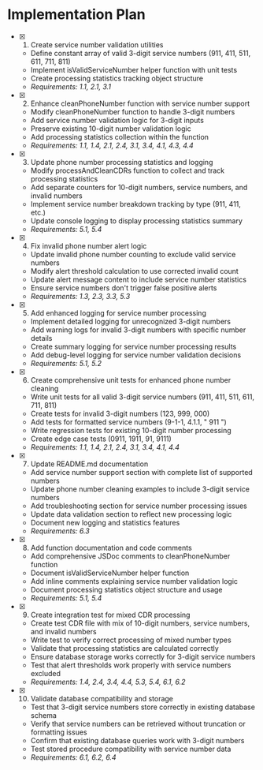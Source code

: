 # Implementation Plan

- [x] 1. Create service number validation utilities
  - Define constant array of valid 3-digit service numbers (911, 411, 511, 611, 711, 811)
  - Implement isValidServiceNumber helper function with unit tests
  - Create processing statistics tracking object structure
  - _Requirements: 1.1, 2.1, 3.1_

- [x] 2. Enhance cleanPhoneNumber function with service number support
  - Modify cleanPhoneNumber function to handle 3-digit numbers
  - Add service number validation logic for 3-digit inputs
  - Preserve existing 10-digit number validation logic
  - Add processing statistics collection within the function
  - _Requirements: 1.1, 1.4, 2.1, 2.4, 3.1, 3.4, 4.1, 4.3, 4.4_

- [x] 3. Update phone number processing statistics and logging
  - Modify processAndCleanCDRs function to collect and track processing statistics
  - Add separate counters for 10-digit numbers, service numbers, and invalid numbers
  - Implement service number breakdown tracking by type (911, 411, etc.)
  - Update console logging to display processing statistics summary
  - _Requirements: 5.1, 5.4_

- [x] 4. Fix invalid phone number alert logic
  - Update invalid phone number counting to exclude valid service numbers
  - Modify alert threshold calculation to use corrected invalid count
  - Update alert message content to include service number statistics
  - Ensure service numbers don't trigger false positive alerts
  - _Requirements: 1.3, 2.3, 3.3, 5.3_

- [x] 5. Add enhanced logging for service number processing
  - Implement detailed logging for unrecognized 3-digit numbers
  - Add warning logs for invalid 3-digit numbers with specific number details
  - Create summary logging for service number processing results
  - Add debug-level logging for service number validation decisions
  - _Requirements: 5.1, 5.2_

- [x] 6. Create comprehensive unit tests for enhanced phone number cleaning
  - Write unit tests for all valid 3-digit service numbers (911, 411, 511, 611, 711, 811)
  - Create tests for invalid 3-digit numbers (123, 999, 000)
  - Add tests for formatted service numbers (9-1-1, 4.1.1, " 911 ")
  - Write regression tests for existing 10-digit number processing
  - Create edge case tests (0911, 1911, 91, 9111)
  - _Requirements: 1.1, 1.4, 2.1, 2.4, 3.1, 3.4, 4.1, 4.4_

- [x] 7. Update README.md documentation
  - Add service number support section with complete list of supported numbers
  - Update phone number cleaning examples to include 3-digit service numbers
  - Add troubleshooting section for service number processing issues
  - Update data validation section to reflect new processing logic
  - Document new logging and statistics features
  - _Requirements: 6.3_

- [x] 8. Add function documentation and code comments
  - Add comprehensive JSDoc comments to cleanPhoneNumber function
  - Document isValidServiceNumber helper function
  - Add inline comments explaining service number validation logic
  - Document processing statistics object structure and usage
  - _Requirements: 5.1, 5.4_

- [x] 9. Create integration test for mixed CDR processing
  - Create test CDR file with mix of 10-digit numbers, service numbers, and invalid numbers
  - Write test to verify correct processing of mixed number types
  - Validate that processing statistics are calculated correctly
  - Ensure database storage works correctly for 3-digit service numbers
  - Test that alert thresholds work properly with service numbers excluded
  - _Requirements: 1.4, 2.4, 3.4, 4.4, 5.3, 5.4, 6.1, 6.2_

- [x] 10. Validate database compatibility and storage
  - Test that 3-digit service numbers store correctly in existing database schema
  - Verify that service numbers can be retrieved without truncation or formatting issues
  - Confirm that existing database queries work with 3-digit numbers
  - Test stored procedure compatibility with service number data
  - _Requirements: 6.1, 6.2, 6.4_